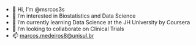 - 👋 Hi, I’m @msrcos3s
- 👀 I’m interested in Biostatistics and Data Science
- 🌱 I’m currently learning Data Science at the JH University by Coursera
- 💞️ I’m looking to collaborate on Clinical Trials
- 📫 marcos.medeiros8@unisul.br

<!---
msrcos3s/msrcos3s is a ✨ special ✨ repository because its `README.md` (this file) appears on your GitHub profile.
You can click the Preview link to take a look at your changes.
--->
